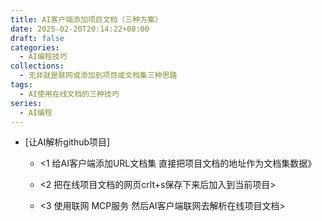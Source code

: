 ```yaml
---
title: AI客户端添加项目文档（三种方案）
date: 2025-02-20T20:14:22+08:00
draft: false
categories:
  - AI编程技巧
collections:
  - 无非就是联网或添加到项目或文档集三种思路
tags:
  - AI使用在线文档的三种技巧
series:
  - AI编程
---
```


- [让AI解析github项目]

	- <1 给AI客户端添加URL文档集 直接把项目文档的地址作为文档集数据》

	- <2 把在线项目文档的网页crlt+s保存下来后加入到当前项目>

	- <3 使用联网 MCP服务 然后AI客户端联网去解析在线项目文档>

	